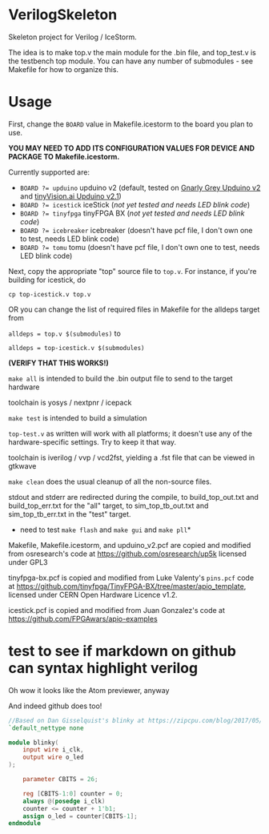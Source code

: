 # VerilogSkeleton

Skeleton project for Verilog / IceStorm.

The idea is to make top.v the main module for the .bin file, and top_test.v is the testbench top module. You can have any number of submodules - see Makefile for how to organize this.

# Usage

First, change the `BOARD` value in Makefile.icestorm to the board you plan to use.

**YOU MAY NEED TO ADD ITS CONFIGURATION VALUES FOR DEVICE AND PACKAGE TO Makefile.icestorm.**

Currently supported are:
* `BOARD ?= upduino` upduino v2 (default, tested on [Gnarly Grey Upduino v2](http://www.gnarlygrey.com/) and [tinyVision.ai Upduino v2.1](https://www.tindie.com/products/tinyvision_ai/upduino-v21-low-cost-fpga-board/))
* `BOARD ?= icestick` iceStick (*not yet tested and needs LED blink code*)
* `BOARD ?= tinyfpga` tinyFPGA BX (*not yet tested and needs LED blink code*)
* `BOARD ?= icebreaker` icebreaker (doesn't have pcf file, I don't own one to test, needs LED blink code)
* `BOARD ?= tomu` tomu (doesn't have pcf file, I don't own one to test, needs LED blink code)

Next, copy the appropriate "top" source file to `top.v`. For instance, if you're building for icestick, do

`cp top-icestick.v top.v`

OR you can change the list of required files in Makefile for the alldeps target from

`alldeps = top.v $(submodules)` to

`alldeps = top-icestick.v $(submodules)`

**(VERIFY THAT THIS WORKS!)**

`make all` is intended to build the .bin output file to send to the target hardware

toolchain is yosys / nextpnr / icepack

`make test` is intended to build a simulation

`top-test.v` as written will work with all platforms; it doesn't use any of the hardware-specific settings. Try to keep it that way.

toolchain is iverilog / vvp / vcd2fst, yielding a .fst file that can be viewed in gtkwave

`make clean` does the usual cleanup of all the non-source files.

stdout and stderr are redirected during the compile, to build_top_out.txt and build_top_err.txt for the "all" target, to sim_top_tb_out.txt and sim_top_tb_err.txt in the "test" target.

* need to test `make flash` and `make gui` and `make pll`*

Makefile, Makefile.icestorm, and upduino_v2.pcf are copied and modified from osresearch's code at https://github.com/osresearch/up5k licensed under GPL3

tinyfpga-bx.pcf is copied and modified from Luke Valenty's `pins.pcf` code at https://github.com/tinyfpga/TinyFPGA-BX/tree/master/apio_template, licensed under CERN Open Hardware Licence v1.2. 

icestick.pcf is copied and modified from Juan Gonzalez's code at https://github.com/FPGAwars/apio-examples


# test to see if markdown on github can syntax highlight verilog

Oh wow it looks like the Atom previewer, anyway

And indeed github does too!

```verilog
//Based on Dan Gisselquist's blinky at https://zipcpu.com/blog/2017/05/19/blinky.html
`default_nettype none

module blinky(
    input wire i_clk,
    output wire o_led
);

    parameter CBITS = 26;

    reg	[CBITS-1:0]	counter = 0;
    always @(posedge i_clk)
    counter <= counter + 1'b1;
    assign o_led = counter[CBITS-1];
endmodule
```
